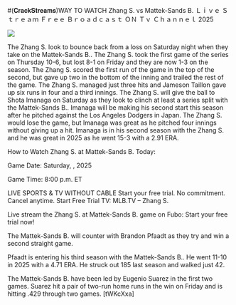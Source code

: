 #(𝐂𝐫𝐚𝐜𝐤𝐒𝐭𝐫𝐞𝐚𝐦𝐬)WAY TO WATCH Zhang S. vs Mattek-Sands B. Ｌｉｖｅ Ｓｔｒｅａｍ Ｆｒｅｅ Ｂｒｏａｄｃａｓｔ ＯＮ Ｔｖ Ｃｈａｎｎｅｌ  2025  
  
  
[![](https://i.imgur.com/qSNzIqt.png)](https://movie.rssnews.media/vNpaiRBq.php)  
  
The Zhang S. look to bounce back from a loss on Saturday night when they take on the Mattek-Sands B.. The Zhang S. took the first game of the series on Thursday 10-6, but lost 8-1 on Friday and they are now 1-3 on the season. The Zhang S. scored the first run of the game in the top of the second, but gave up two in the bottom of the inning and trailed the rest of the game. The Zhang S. managed just three hits and Jameson Taillon gave up six runs in four and a third innings. The Zhang S. will give the ball to Shota Imanaga on Saturday as they look to clinch at least a series split with the Mattek-Sands B.. Imanaga will be making his second start this season after he pitched against the Los Angeles Dodgers in Japan. The Zhang S. would lose the game, but Imanaga was great as he pitched four innings without giving up a hit. Imanaga is in his second season with the Zhang S. and he was great in 2025 as he went 15-3 with a 2.91 ERA.

How to Watch Zhang S. at Mattek-Sands B. Today:

Game Date: Saturday, , 2025

Game Time: 8:00 p.m. ET

LIVE SPORTS & TV WITHOUT CABLE
Start your free trial. No commitment. Cancel anytime.
Start Free Trial
TV: MLB.TV – Zhang S.

Live stream the Zhang S. at Mattek-Sands B. game on Fubo: Start your free trial now!

The Mattek-Sands B. will counter with Brandon Pfaadt as they try and win a second straight game.

Pfaadt is entering his third season with the Mattek-Sands B.. He went 11-10 in 2025 with a 4.71 ERA. He struck out 185 last season and walked just 42.

The Mattek-Sands B. have been led by Eugenio Suarez in the first two games. Suarez hit a pair of two-run home runs in the win on Friday and is hitting .429 through two games. [tWKcXxa]